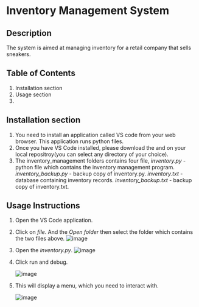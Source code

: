 # Inventory Management System

## Description
The system is aimed at managing inventory for a retail company that sells sneakers.

## Table of Contents
1. Installation section
2. Usage section
3. 

## Installation section
1. You need to install an application called VS code from your web browser. This application runs python files.
2. Once you have VS Code installed, please download the  and  on your local repositroy(you can select any directory of your choice).
3. The inventory_management folders contains four file,
      _inventory.py_ - python file which contains the inventory management program.
      _inventory_backup.py_ - backup copy of inventory.py.
      _inventory.txt_ - database containing inventory records.
      _inventory_backup.txt_ - backup copy of inventory.txt.

## Usage Instructions
1. Open the VS Code application.
2. Click on _file_. And the _Open folder_ then select the folder which contains the two files above.
   ![image](https://github.com/user-attachments/assets/abb19cef-ae34-4730-b553-171cc396dbf4)
3. Open the _inventory.py_.
   ![image](https://github.com/user-attachments/assets/1b50100b-6bd4-43b0-9348-97b7de529c9b)
   
5. Click run and debug.
   
   ![image](https://github.com/user-attachments/assets/79da58fc-dc0a-4cce-bd18-c1708810a012)
7. This will display a menu, which you need to interact with.
   
   ![image](https://github.com/user-attachments/assets/c4fe90c8-b960-4b90-899a-cda18e71b757)
   

   
